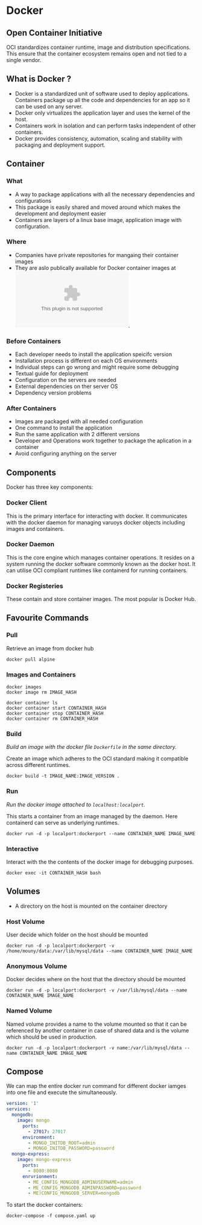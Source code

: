 # Docker

## Open Container Initiative 

OCI standardizes container runtime, image and distribution specifications. This ensure that the container ecosystem remains open and not tied to a single vendor.

## What is Docker ?

- Docker is a standardized unit of software used to deploy applications. Containers package up all the code and dependencies for an app so it can be used on any server.
- Docker only virtualizes the application layer and uses the kernel of the host.
- Containers work in isolation and can perform tasks independent of other containers.
- Docker provides consistency, automation, scaling and stability with packaging and deployment support.


## Container

### What

- A way to package applications with all the necessary dependencies and configurations
- This package is easily shared and moved around which makes the development and deployment easier
- Containers are layers of a linux base image, application image with configuration.

### Where

- Companies have private repositories for mangaing their container images
- They are aslo publically available for Docker container images at ![Docker Hub](hub.docker.com).

### Before Containers

- Each developer needs to install the application speicifc version
- Installation process is different on each OS environments
- Individual steps can go wrong and might require some debugging
- Textual guide for deployment
- Configuration on the servers are needed
- External dependencies on ther server OS
- Dependency version problems

### After Containers

- Images are packaged with all needed configuration
- One command to install the application
- Run the same application with 2 different versions
- Developer and Operations work together to package the aplication in a container
- Avoid configuring anything on the server

## Components

Docker has three key components:

### Docker Client

This is the primary interface for interacting with docker. It communicates with the docker daemon for managing varuoys docker objects including images and containers.

### Docker Daemon

This is the core engine which manages container operations. It resides on a system running the docker software commonly known as the docker host. It can utilise OCI compliant runtimes like containerd for running containers.

### Docker Registeries

These contain and store container images. The most popular is Docker Hub.

## Favourite Commands

### Pull

Retrieve an image from docker hub

```console
docker pull alpine
```

### Images and Containers

```console
docker images
docker image rm IMAGE_HASH

docker container ls
docker container start CONTAINER_HASH
docker container stop CONTAINER_HASH
docker container rm CONTAINER_HASH
```

### Build

*Build an image with the docker file `Dockerfile` in the same directory.*

Create an image which adheres to the OCI standard making it compatible across different runtimes.

```console
docker build -t IMAGE_NAME:IMAGE_VERSION .
```

### Run

*Run the docker image attached to `localhost:localport`.*

This starts a container from an image managed by the daemon.
Here containerd can serve as underlying runtimes.

```console
docker run -d -p localport:dockerport --name CONTAINER_NAME IMAGE_NAME 
```

### Interactive

Interact with the the contents of the docker image for debugging purposes.

```console
docker exec -it CONTAINER_HASH bash
```

## Volumes

* A directory on the host is mounted on the container directory

### Host Volume

User decide which folder on the host should be mounted

```console
docker run -d -p localport:dockerport -v /home/mouny/data:/var/lib/mysql/data --name CONTAINER_NAME IMAGE_NAME 
```

### Anonymous Volume

Docker decides where on the host that the directory should be mounted

```console
docker run -d -p localport:dockerport -v /var/lib/mysql/data --name CONTAINER_NAME IMAGE_NAME 
```

### Named Volume

Named volume provides a name to the volume mounted so that it can be referenced by another container in case of shared data and is the volume which should be used in production.

```console
docker run -d -p localport:dockerport -v name:/var/lib/mysql/data --name CONTAINER_NAME IMAGE_NAME 
```


## Compose

We can map the entire docker run command for different docker iamges into one file and execute the simultaneously.

```yaml
version: '1'
services:
  mongodb:
    image: mongo
      ports:
        - 27017: 27017
      environment:
        - MONGO_INITDB_ROOT=admin
        - MONGO_INITDB_PASSWORD=password
  mongo-express:
    image: mongo-express
      ports:
        - 8080:8080
      enrvrionment:
        - ME_CONFIG_MONGODB_ADMINUSERNAME=admin
        - ME_CONFIG_MONGODB_ADMINPASSWORD=password
        - ME)CONFIG_MONGODB_SERVER=mongodb
```

To start the docker containers:

```console
docker-compose -f compose.yaml up
```


